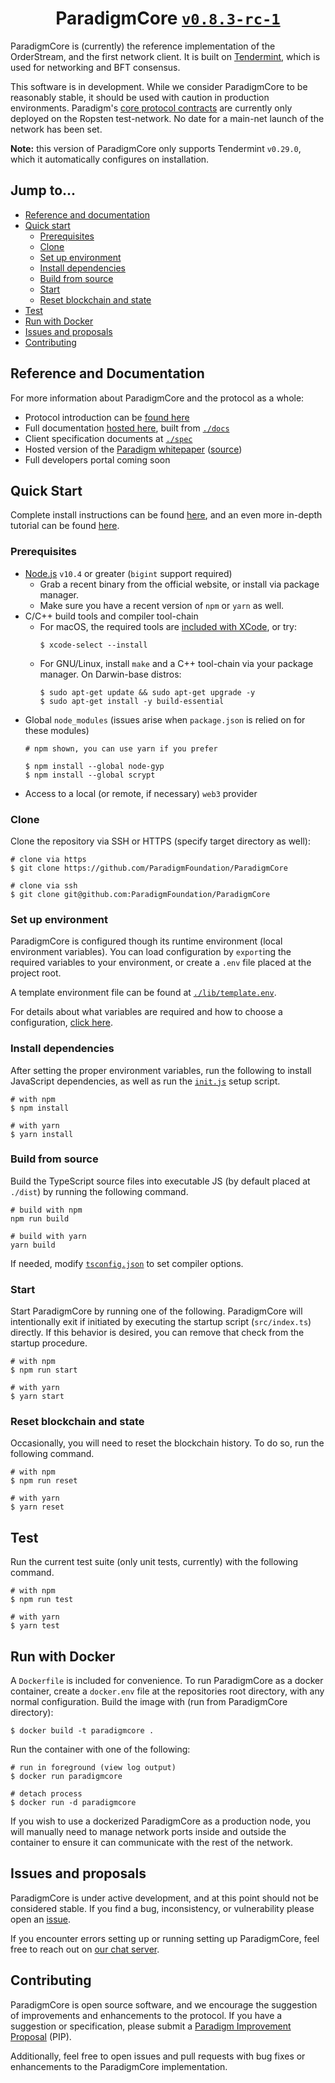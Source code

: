 
<h1 align="center">
  ParadigmCore
  <a href="https://github.com/ParadigmFoundation/ParadigmCore/pull/38">
    <code>v0.8.3-rc-1</code>
  </a>
</h1>

ParadigmCore is (currently) the reference implementation of the OrderStream, and the first network client. It is built on [Tendermint](https://www.tendermint.com/), which is used for networking and BFT consensus.

This software is in development. While we consider ParadigmCore to be reasonably stable, it should be used with caution in production environments. Paradigm's [core protocol contracts](https://github.com/ParadigmFoundation/ParadigmContracts) are currently only deployed on the Ropsten test-network. No date for a main-net launch of the network has been set.

**Note:** this version of ParadigmCore only supports Tendermint `v0.29.0`, which it automatically configures on installation.

## Jump to...

- [Reference and documentation](#reference-and-documentation)
- [Quick start](#quick-start)
  - [Prerequisites](#prerequisites)
  - [Clone](#clone)
  - [Set up environment](#set-up-environment)
  - [Install dependencies](#install-dependencies)
  - [Build from source](#build-from-source)
  - [Start](#start)
  - [Reset blockchain and state](#reset-blockchain-and-state)
- [Test](#test)
- [Run with Docker](#run-with-docker)
- [Issues and proposals](#issues-and-proposals)
- [Contributing](#contributing)

## Reference and Documentation

For more information about ParadigmCore and the protocol as a whole:
- Protocol introduction can be [found here](https://docs.paradigm.market/overview)
- Full documentation [hosted here](https://docs.paradigm.market/paradigmcore), built from [`./docs`](./docs)
- Client specification documents at [`./spec`](./spec)
- Hosted version of the [Paradigm whitepaper](https://paradigm.market/whitepaper.pdf) ([source](https://github.com/ParadigmFoundation/whitepaper))
- Full developers portal coming soon

## Quick Start

Complete install instructions can be found [here](./docs/install.md), and an even more in-depth tutorial can be found [here](./docs/tutorial.md).

### Prerequisites

- [Node.js](https://nodejs.com/) `v10.4` or greater (`bigint` support required)
  - Grab a recent binary from the official website, or install via package manager.
  - Make sure you have a recent version of `npm` or `yarn` as well.
- C/C++ build tools and compiler tool-chain
  - For macOS, the required tools are [included with XCode](https://developer.apple.com/xcode/features/), or try:
    ```shell
    $ xcode-select --install
    ```
  - For GNU/Linux, install `make` and a C++ tool-chain via your package manager. On Darwin-base distros:
    ```shell
    $ sudo apt-get update && sudo apt-get upgrade -y
    $ sudo apt-get install -y build-essential
    ```
- Global `node_modules` (issues arise when `package.json` is relied on for these modules)
  ```shell
  # npm shown, you can use yarn if you prefer 

  $ npm install --global node-gyp
  $ npm install --global scrypt
  ```
- Access to a local (or remote, if necessary) `web3` provider

### Clone

Clone the repository via SSH or HTTPS (specify target directory as well):

```shell
# clone via https
$ git clone https://github.com/ParadigmFoundation/ParadigmCore

# clone via ssh
$ git clone git@github.com:ParadigmFoundation/ParadigmCore 
```

### Set up environment

ParadigmCore is configured though its runtime environment (local environment variables). You can load configuration by `export`ing the required variables to your environment, or create a `.env` file placed at the project root. 

A template environment file can be found at [`./lib/template.env`](./lib/template.env).

For details about what variables are required and how to choose a configuration, [click here](./docs/tutorial.md#set-environment-variables).

### Install dependencies

After setting the proper environment variables, run the following to install JavaScript dependencies, as well as run the [`init.js`](./init.js) setup script. 
```shell
# with npm
$ npm install

# with yarn
$ yarn install
```

### Build from source

Build the TypeScript source files into executable JS (by default placed at `./dist`) by running the following command.
```shell
# build with npm
npm run build

# build with yarn
yarn build
```

If needed, modify [`tsconfig.json`](./tsconfig.json) to set compiler options.

### Start

Start ParadigmCore by running one of the following. ParadigmCore will intentionally exit if initiated by executing the startup script (`src/index.ts`) directly. If this behavior is desired, you can remove that check from the startup procedure.

```shell
# with npm
$ npm run start

# with yarn
$ yarn start
```

### Reset blockchain and state

Occasionally, you will need to reset the blockchain history. To do so, run the following command.

```shell
# with npm
$ npm run reset

# with yarn
$ yarn reset
```

## Test

Run the current test suite (only unit tests, currently) with the following command. 

```shell
# with npm
$ npm run test

# with yarn
$ yarn test
```

## Run with Docker

A `Dockerfile` is included for convenience. To run ParadigmCore as a docker container, create a `docker.env` file at the repositories root directory, with any normal configuration. Build the image with (run from ParadigmCore directory):

```shell
$ docker build -t paradigmcore .
```

Run the container with one of the following:

```shell
# run in foreground (view log output)
$ docker run paradigmcore

# detach process
$ docker run -d paradigmcore
```

If you wish to use a dockerized ParadigmCore as a production node, you will manually need to manage network ports inside and outside the container to ensure it can communicate with the rest of the network.

## Issues and proposals
ParadigmCore is under active development, and at this point should not be considered stable. If you find a bug, inconsistency, or vulnerability please open an [issue](https://github.com/paradigmfoundation/paradigmcore/issues).

If you encounter errors setting up or running setting up ParadigmCore, feel free to reach out on [our chat server](https://chat.paradigm.market/).

## Contributing
ParadigmCore is open source software, and we encourage the suggestion of improvements and enhancements to the protocol. If you have a suggestion or specification, please submit a [Paradigm Improvement Proposal](https://github.com/paradigmfoundation/pips) (PIP).

Additionally, feel free to open issues and pull requests with bug fixes or enhancements to the ParadigmCore implementation. 
